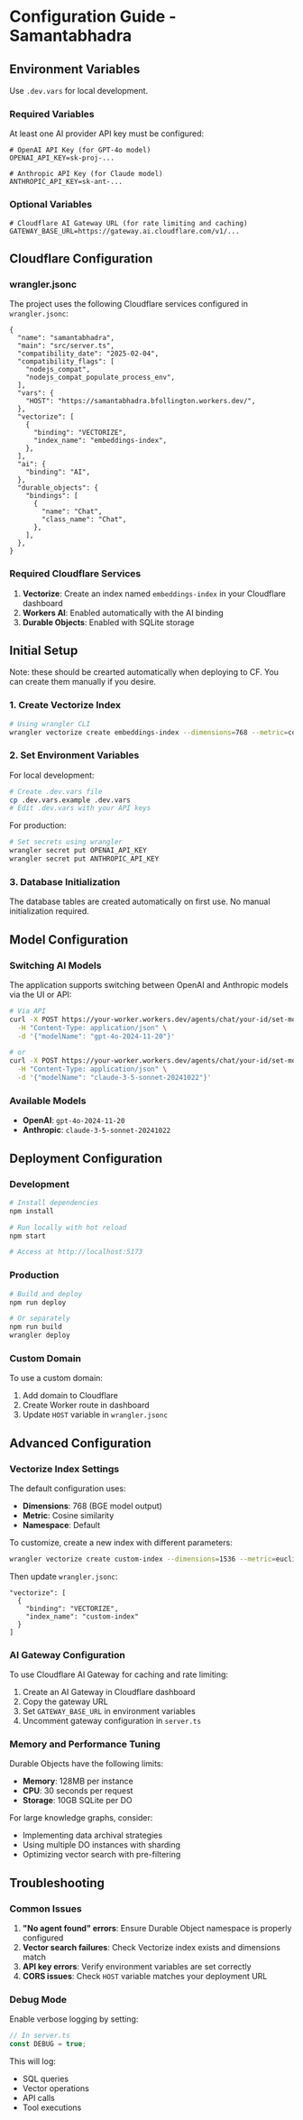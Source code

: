 # Configuration Guide - Samantabhadra

## Environment Variables

Use `.dev.vars` for local development.

### Required Variables

At least one AI provider API key must be configured:

```env
# OpenAI API Key (for GPT-4o model)
OPENAI_API_KEY=sk-proj-...

# Anthropic API Key (for Claude model)
ANTHROPIC_API_KEY=sk-ant-...
```

### Optional Variables

```env
# Cloudflare AI Gateway URL (for rate limiting and caching)
GATEWAY_BASE_URL=https://gateway.ai.cloudflare.com/v1/...
```

## Cloudflare Configuration

### wrangler.jsonc

The project uses the following Cloudflare services configured in `wrangler.jsonc`:

```jsonc
{
  "name": "samantabhadra",
  "main": "src/server.ts",
  "compatibility_date": "2025-02-04",
  "compatibility_flags": [
    "nodejs_compat",
    "nodejs_compat_populate_process_env",
  ],
  "vars": {
    "HOST": "https://samantabhadra.bfollington.workers.dev/",
  },
  "vectorize": [
    {
      "binding": "VECTORIZE",
      "index_name": "embeddings-index",
    },
  ],
  "ai": {
    "binding": "AI",
  },
  "durable_objects": {
    "bindings": [
      {
        "name": "Chat",
        "class_name": "Chat",
      },
    ],
  },
}
```

### Required Cloudflare Services

1. **Vectorize**: Create an index named `embeddings-index` in your Cloudflare dashboard
2. **Workers AI**: Enabled automatically with the AI binding
3. **Durable Objects**: Enabled with SQLite storage

## Initial Setup

Note: these should be crearted automatically when deploying to CF. You can create them manually if you desire.

### 1. Create Vectorize Index

```bash
# Using wrangler CLI
wrangler vectorize create embeddings-index --dimensions=768 --metric=cosine
```

### 2. Set Environment Variables

For local development:

```bash
# Create .dev.vars file
cp .dev.vars.example .dev.vars
# Edit .dev.vars with your API keys
```

For production:

```bash
# Set secrets using wrangler
wrangler secret put OPENAI_API_KEY
wrangler secret put ANTHROPIC_API_KEY
```

### 3. Database Initialization

The database tables are created automatically on first use. No manual initialization required.

## Model Configuration

### Switching AI Models

The application supports switching between OpenAI and Anthropic models via the UI or API:

```bash
# Via API
curl -X POST https://your-worker.workers.dev/agents/chat/your-id/set-model \
  -H "Content-Type: application/json" \
  -d '{"modelName": "gpt-4o-2024-11-20"}'

# or
curl -X POST https://your-worker.workers.dev/agents/chat/your-id/set-model \
  -H "Content-Type: application/json" \
  -d '{"modelName": "claude-3-5-sonnet-20241022"}'
```

### Available Models

- **OpenAI**: `gpt-4o-2024-11-20`
- **Anthropic**: `claude-3-5-sonnet-20241022`

## Deployment Configuration

### Development

```bash
# Install dependencies
npm install

# Run locally with hot reload
npm start

# Access at http://localhost:5173
```

### Production

```bash
# Build and deploy
npm run deploy

# Or separately
npm run build
wrangler deploy
```

### Custom Domain

To use a custom domain:

1. Add domain to Cloudflare
2. Create Worker route in dashboard
3. Update `HOST` variable in `wrangler.jsonc`

## Advanced Configuration

### Vectorize Index Settings

The default configuration uses:

- **Dimensions**: 768 (BGE model output)
- **Metric**: Cosine similarity
- **Namespace**: Default

To customize, create a new index with different parameters:

```bash
wrangler vectorize create custom-index --dimensions=1536 --metric=euclidean
```

Then update `wrangler.jsonc`:

```jsonc
"vectorize": [
  {
    "binding": "VECTORIZE",
    "index_name": "custom-index"
  }
]
```

### AI Gateway Configuration

To use Cloudflare AI Gateway for caching and rate limiting:

1. Create an AI Gateway in Cloudflare dashboard
2. Copy the gateway URL
3. Set `GATEWAY_BASE_URL` in environment variables
4. Uncomment gateway configuration in `server.ts`

### Memory and Performance Tuning

Durable Objects have the following limits:

- **Memory**: 128MB per instance
- **CPU**: 30 seconds per request
- **Storage**: 10GB SQLite per DO

For large knowledge graphs, consider:

- Implementing data archival strategies
- Using multiple DO instances with sharding
- Optimizing vector search with pre-filtering

## Troubleshooting

### Common Issues

1. **"No agent found" errors**: Ensure Durable Object namespace is properly configured
2. **Vector search failures**: Check Vectorize index exists and dimensions match
3. **API key errors**: Verify environment variables are set correctly
4. **CORS issues**: Check `HOST` variable matches your deployment URL

### Debug Mode

Enable verbose logging by setting:

```javascript
// In server.ts
const DEBUG = true;
```

This will log:

- SQL queries
- Vector operations
- API calls
- Tool executions
